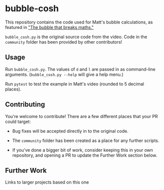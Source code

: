 <!-- SPDX-License-Identifier: MIT -->
<!-- Copyright (C) 2020-2021 standupmaths and the bubble-cosh contributors -->

# bubble-cosh

This repository contains the code used for Matt's bubble calculations, as featured in ["The bubble that breaks maths."](https://www.youtube.com/watch?v=31Om4VrSzb8)

`bubble_cosh.py` is the original source code from the video. Code in the `community` folder has been provided by other contributors!

## Usage

Run `bubble_cosh.py`. The values of `d` and `l` are passed in as command-line
arguments. (`bubble_cosh.py --help` will give a help menu.)

Run `pytest` to test the example in Matt's video (rounded to 5 decimal places).

## Contributing

You're welcome to contribute! There are a few different places that your PR could target:

- Bug fixes will be accepted directly in to the original code.

- The `community` folder has been created as a place for any further scripts.

- If you've done a bigger bit of work, consider keeping this in your own repository, and opening a PR to update the Further Work section below.

## Further Work

Links to larger projects based on this one
